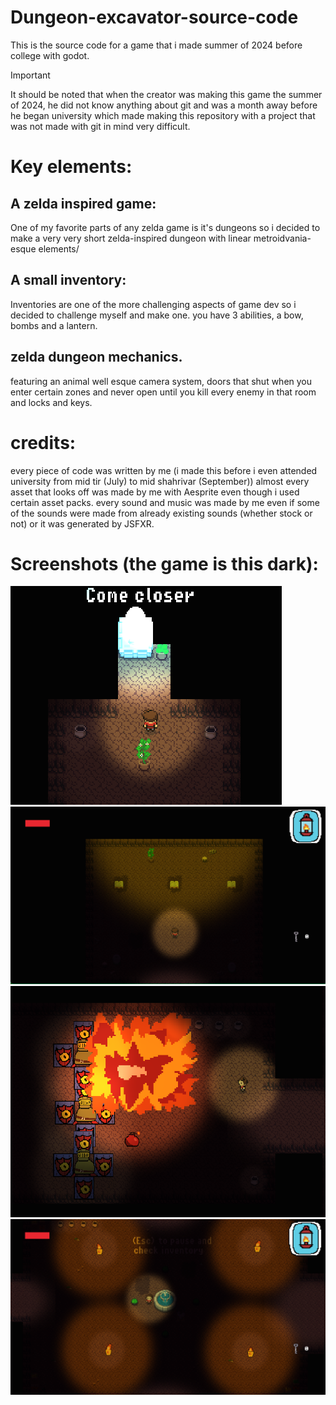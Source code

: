 # Dungeon-excavator-source-code
This is the source code for a game that i made summer of 2024 before college with godot.


> [!IMPORTANT]  
> It should be noted that when the creator was making this game the summer of 2024, he did not know anything about git and was a month away before he began university which made making this repository with a project that was not made with git in mind very difficult.

# Key elements:

## A zelda inspired game:
One of my favorite parts of any zelda game is it's dungeons so i decided to make a very very short zelda-inspired dungeon with linear metroidvania-esque elements/

## A small inventory:
Inventories are one of the more challenging aspects of game dev so i decided to challenge myself and make one. you have 3 abilities, a bow, bombs and a lantern.

## zelda dungeon mechanics.
featuring an animal well esque camera system, doors that shut when you enter certain zones and never open until you kill every enemy in that room and locks and keys.


# credits:
every piece of code was written by me (i made this before i even attended university from mid tir (July) to mid shahrivar (September))
almost every asset that looks off was made by me with Aesprite even though i used certain asset packs.
every sound and music was made by me even if some of the sounds were made from already existing sounds (whether stock or not) or it was generated by JSFXR.


# Screenshots (the game is this dark):

![ominous](screenshots/ominous.png)
![books](screenshots/books.png)
![BOOM](screenshots/explotano.png)
![lobby](screenshots/excavator.png)
